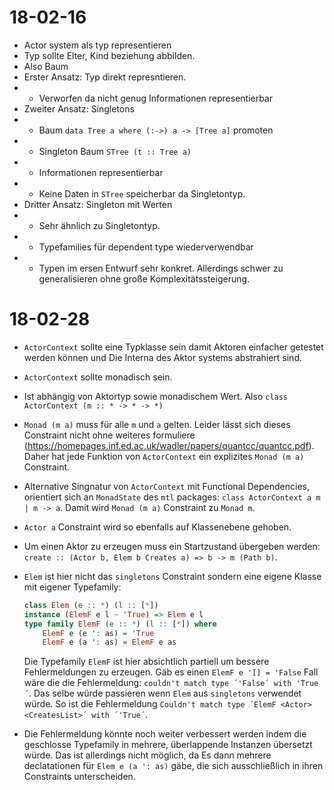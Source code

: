 
# 18-02-16

- Actor system als typ representieren
- Typ sollte Elter, Kind beziehung abbilden.
- Also Baum
- Erster Ansatz: Typ direkt represntieren.
- - Verworfen da nicht genug Informationen representierbar
- Zweiter Ansatz: Singletons
- - Baum `data Tree a where (:->) a -> [Tree a]` promoten
- - Singleton Baum `STree (t :: Tree a)`
- - Informationen representierbar
- - Keine Daten in `STree` speicherbar da Singletontyp.
- Dritter Ansatz: Singleton mit Werten
- - Sehr ähnlich zu Singletontyp.
- - Typefamilies für dependent type wiederverwendbar
- - Typen im ersen Entwurf sehr konkret. Allerdings schwer zu generalisieren ohne große Komplexitätssteigerung.

# 18-02-28

- `ActorContext` sollte eine Typklasse sein damit Aktoren einfacher getestet werden können und Die Interna des Aktor systems abstrahiert sind.
- `ActorContext` sollte monadisch sein.
- Ist abhängig von Aktortyp sowie monadischem Wert. Also `class ActorContext (m :: * -> * -> *)`
- `Monad (m a)` muss für alle `m` und `a` gelten. Leider lässt sich dieses Constraint nicht ohne weiteres formuliere (https://homepages.inf.ed.ac.uk/wadler/papers/quantcc/quantcc.pdf). Daher hat jede Funktion von `ActorContext` ein explizites `Monad (m a)` Constraint.

- Alternative Singnatur von `ActorContext` mit Functional Dependencies, orientiert sich an `MonadState` des `mtl` packages: `class ActorContext a m | m -> a`. Damit wird `Monad (m a)` Constraint zu `Monad m`.
- `Actor a` Constraint wird so ebenfalls auf Klassenebene gehoben.

- Um einen Aktor zu erzeugen muss ein Startzustand übergeben werden: `create :: (Actor b, Elem b Creates a) => b -> m (Path b)`.
- `Elem` ist hier nicht das `singletons` Constraint sondern eine eigene Klasse mit eigener Typefamily:
  ```haskell
  class Elem (e :: *) (l :: [*])
  instance (ElemF e l ~ 'True) => Elem e l
  type family ElemF (e :: *) (l :: [*]) where
      ElemF e (e ': as) = 'True
      ElemF e (a ': as) = ElemF e as
  ```
  Die Typefamily `ElemF` ist hier absichtlich partiell um bessere Fehlermeldungen zu erzeugen. Gäb es einen `ElemF e '[] = 'False` Fall wäre die die Fehlermeldung: `couldn't match type ´'False´ with 'True´`. Das selbe würde passieren wenn `Elem` aus `singletons` verwendet würde. So ist die Fehlermeldung `Couldn't match type ´ElemF <Actor> <CreatesList>´ with ´'True´`.
- Die Fehlermeldung könnte noch weiter verbessert werden indem die geschlosse Typefamily in mehrere, überlappende Instanzen übersetzt würde. Das ist allerdings nicht möglich, da Es dann mehrere declatationen für `Elem e (a ': as)` gäbe, die sich ausschließlich in ihren Constraints unterscheiden.

